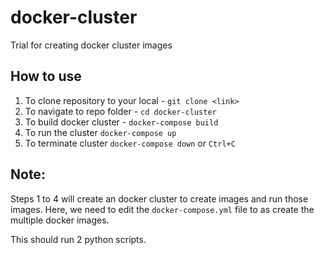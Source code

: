 # docker-cluster
Trial for creating docker cluster images

## How to use
1. To clone repository to your local - `git clone <link>`
2. To navigate to repo folder - `cd docker-cluster`
3. To build docker cluster - `docker-compose build`
4. To run the cluster `docker-compose up`
5. To terminate cluster `docker-compose down` or `Ctrl+C`

## Note:
Steps 1 to 4 will create an docker cluster to create images and run those images.
Here, we need to edit the `docker-compose.yml` file to as create the multiple docker images.

This should run 2 python scripts.
